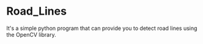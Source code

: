 # Road_Lines
It's a simple python program that can provide you to detect road lines using the OpenCV library.
